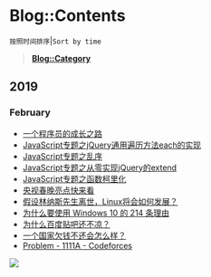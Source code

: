 # Blog::Contents
`按照时间排序`|`Sort by time`
> **[Blog::Category](category/)**

## 2019
### February
* [一个程序员的成长之路](2019/MgXZH4Scw6Lckg9C)
* [JavaScript专题之jQuery通用遍历方法each的实现](2019/Qs78QhEGFiM32IdR)
* [JavaScript专题之乱序](2019/L0JKxU7seBp5ojyV)
* [JavaScript专题之从零实现jQuery的extend](2019/QyRkrMZCL2A43LDZ)
* [JavaScript专题之函数柯里化](2019/t7folwF8cim1Fz1U)
* [央视春晚亮点快来看](2019/ZjMVtiJU8y888r9G)
* [假设林纳斯先生离世，Linux将会如何发展？](2019/WZpa45g9ZzpsTumo)
* [为什么要使用 Windows 10 的 214 条理由](2019/xm9vsRaSadKuET3S)
* [为什么百度贴吧还不凉？](2019/zPb0d7BjpRakGOJn)
* [一个国家欠钱不还会怎么样？](2019/pMY4VFUptYIEvEO1)
* [Problem - 1111A - Codeforces](2019/sfwkIoou1ati8BpX)


![](https://cdn.jsdelivr.net/gh/vmlankub/www.arkf.xyz/white.png)

<script async src="//pagead2.googlesyndication.com/pagead/js/adsbygoogle.js"></script> <script> (adsbygoogle = window.adsbygoogle || []).push({ google_ad_client: "ca-pub-4161171709893056", enable_page_level_ads: true }); </script>
<!-- Global site tag (gtag.js) - Google Analytics -->
<script async src="https://www.googletagmanager.com/gtag/js?id=UA-116309064-2"></script>
<script>
  window.dataLayer = window.dataLayer || [];
  function gtag(){dataLayer.push(arguments);}
  gtag('js', new Date());
  gtag('config', 'UA-116309064-2');
</script>
